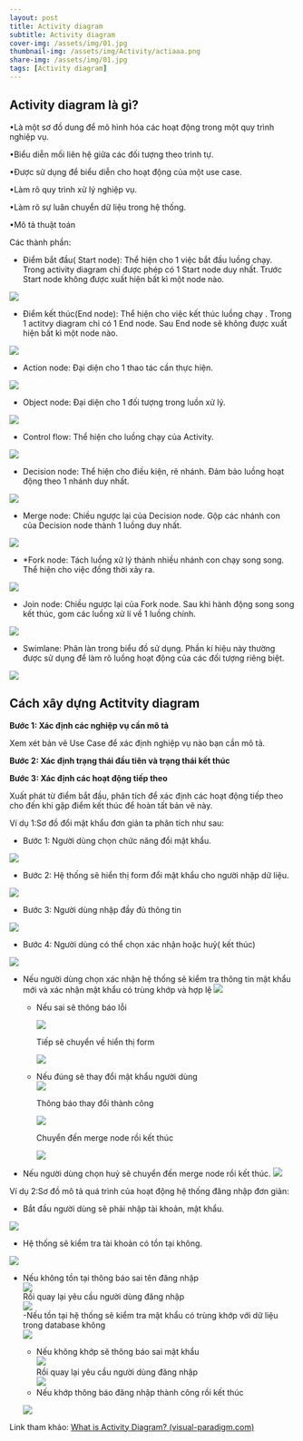 ```yaml
---
layout: post
title: Activity diagram
subtitle: Activity diagram
cover-img: /assets/img/01.jpg
thumbnail-img: /assets/img/Activity/actiaaa.png
share-img: /assets/img/01.jpg
tags: [Activity diagram]
---
```

## Activity diagram là gì?

•Là một sơ đồ dung để mô hình hóa các hoạt động trong một quy trình nghiệp vụ.

•Biểu diễn mối liên hệ giữa các đối tượng theo trình tự.

•Được sử dụng để biểu diễn cho hoạt động của một use case.

•Làm rõ quy trình xử lý nghiệp vụ.

•Làm rõ sự luân chuyển dữ liệu trong hệ thống.

•Mô tả thuật toán

Các thành phần:

* Điểm bắt đầu( Start node): Thể hiện cho 1 việc bắt  đầu luồng chạy. Trong activity diagram chỉ được phép có 1 Start node duy nhất. Trước Start node không được xuất hiện bất kì một node nào.

![](/assets/img/Activity/1.png)  

* Điểm kết thúc(End node): Thể hiện cho việc kết thúc luồng chạy . Trong 1 actitvy diagram chỉ có 1 End node. Sau End node sẽ không được xuất hiện bất kì một node nào.

![](/assets/img/Activity/2.png)

* Action node: Đại diện cho 1 thao tác cần thực hiện.

![](/assets/img/Activity/3.png)

* Object node: Đại diện cho 1 đối tượng trong luồn xử lý.

![](/assets/img/Activity/4.png)

* Control flow: Thể hiện cho luồng chạy của Activity.

![](/assets/img/Activity/5.png)

* Decision node: Thể hiện cho điều kiện, rẽ nhánh. Đảm bảo luồng hoạt động theo 1 nhánh duy nhất.

![](/assets/img/Activity/6.png)

* Merge node: Chiều ngược lại của Decision node. Gộp các nhánh con của Decision node thành 1 luồng duy nhất.

![](/assets/img/Activity/7.png)

* *Fork node: Tách luồng xử lý thành nhiều nhánh con chạy song song. Thể hiện cho việc đồng thời xảy ra.

![](/assets/img/Activity/8.png)

* Join node: Chiều ngược lại của Fork node. Sau khi hành động song song kết thúc, gom các luồng xử lí về 1 luồng chính.

![](/assets/img/Activity/9.png)

* Swimlane: Phân làn trong biểu đồ sử dụng. Phần kí hiệu này thường được sử dụng để làm rõ luồng hoạt động của các đối tượng riêng biệt.

![](/assets/img/Activity/10.png)



## Cách xây dựng Actitvity diagram

**Bước 1: Xác định các nghiệp vụ cần mô tả**

Xem xét bản vẽ Use Case  để xác định nghiệp vụ nào bạn cần mô tả.

**Bước 2: Xác định trạng thái đầu tiên và trạng thái kết thúc**

**Bước 3: Xác định các hoạt động tiếp theo**

Xuất phát từ điểm bắt đầu, phân tích để xác định các hoạt động tiếp theo cho đến khi gặp điểm kết thúc để hoàn tất bản vẽ này.

Ví dụ 1:Sơ đồ đổi mật khẩu đơn giản ta phân tích như sau:
* Bước 1: Người dùng chọn chức năng đổi mật khẩu.

![](/assets/img/Activity/vidu1/1.png)

* Bước 2: Hệ thống sẽ hiển thị form đổi mật khẩu cho người nhập dữ liệu.

![](/assets/img/Activity/vidu1/2.png)

* Bước 3: Người dùng nhập đầy đủ thông tin

![](/assets/img/Activity/vidu1/3.png)

* Bước 4: Người dùng có thể chọn xác nhận hoặc huỷ( kết thúc)

![](/assets/img/Activity/vidu1/4.png)
- Nếu người dùng chọn xác nhận hệ thống sẽ kiểm tra thông tin mật khẩu mới và xác nhận mật khẩu có trùng khớp và hợp lệ
    ![](/assets/img/Activity/vidu1/5.png)
    - Nếu sai sẽ thông báo lỗi

        ![](/assets/img/Activity/vidu1/6.png)  

        Tiếp sẽ chuyển về hiển thị form

        ![](/assets/img/Activity/vidu1/7.png)

    - Nếu đúng sẽ thay đổi mật khẩu người dùng        
        ![](/assets/img/Activity/vidu1/8.png)            

        Thông báo thay đổi thành công            

        ![](/assets/img/Activity/vidu1/9.png)            

        Chuyển đến merge node rồi kết thúc   
                 
        ![](/assets/img/Activity/vidu1/10.png)         
- Nếu người dùng chọn huỷ sẽ chuyển đến merge node rồi kết thúc. 
    ![](/assets/img/Activity/vidu1/11.png)

Ví dụ 2:Sơ đồ mô tả quá trình của hoạt động hệ thống đăng nhập đơn giản:
* Bắt đầu người dùng sẽ phải nhập tài khoản, mật khẩu.

![](/assets/img/Activity/vidu2/1.png)

* Hệ thống sẽ kiểm tra tài khoản có tồn tại không.

![](/assets/img/Activity/vidu2/2.png)

- Nếu không tồn tại thông báo sai tên đăng nhập        
    ![](/assets/img/Activity/vidu2/3.png)         
    Rồi quay lại yêu cầu người dùng đăng nhập                
    ![](/assets/img/Activity/vidu2/4.png)           
-Nếu tồn tại hệ thống sẽ kiểm tra mật khẩu có trùng khớp với dữ liệu trong database không        
![](/assets/img/Activity/vidu2/5.png)       
    - Nếu không khớp sẽ thông báo sai mật khẩu                
        ![](/assets/img/Activity/vidu2/6.png)             
        Rồi quay lại yêu cầu người dùng đăng nhập                        
        ![](/assets/img/Activity/vidu2/7.png)               
    - Nếu khớp thông báo đăng nhập thành công rồi kết thúc        
        
    ![](/assets/img/Activity/vidu2/9.png)

Link tham khảo: [What is Activity Diagram? (visual-paradigm.com)](https://www.visual-paradigm.com/guide/uml-unified-modeling-language/what-is-activity-diagram/)
